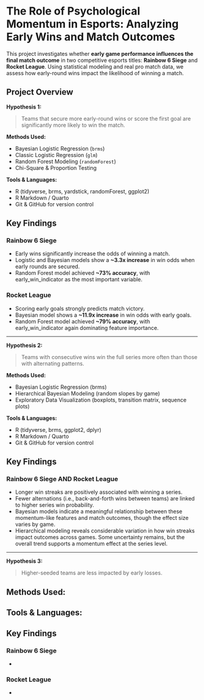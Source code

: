 # The Role of Psychological Momentum in Esports: Analyzing Early Wins and Match Outcomes

This project investigates whether **early game performance influences the final match outcome** in two competitive esports titles: **Rainbow 6 Siege** and **Rocket League**. Using statistical modeling and real pro match data, we assess how early-round wins impact the likelihood of winning a match.

## Project Overview

**Hypothesis 1:**  
> Teams that secure more early-round wins or score the first goal are significantly more likely to win the match.

**Methods Used:**
- Bayesian Logistic Regression (`brms`)
- Classic Logistic Regression (`glm`)
- Random Forest Modeling (`randomForest`)
- Chi-Square & Proportion Testing

**Tools & Languages:**
- R (tidyverse, brms, yardstick, randomForest, ggplot2)
- R Markdown / Quarto
- Git & GitHub for version control

## Key Findings

### Rainbow 6 Siege
- Early wins significantly increase the odds of winning a match.
- Logistic and Bayesian models show a **~3.3x increase** in win odds when early rounds are secured.
- Random Forest model achieved **~73% accuracy**, with early_win_indicator as the most important variable.

### Rocket League
- Scoring early goals strongly predicts match victory.
- Bayesian model shows a **~11.9x increase** in win odds with early goals.
- Random Forest model achieved **~79% accuracy**, with early_win_indicator again dominating feature importance.

---

**Hypothesis 2:**  
> Teams with consecutive wins win the full series more often than those with alternating patterns.

**Methods Used:**
- Bayesian Logistic Regression (brms)
- Hierarchical Bayesian Modeling (random slopes by game)
- Exploratory Data Visualization (boxplots, transition matrix, sequence plots)

**Tools & Languages:**
- R (tidyverse, brms, ggplot2, dplyr)
- R Markdown / Quarto
- Git & GitHub for version control

## Key Findings

### Rainbow 6 Siege AND Rocket League
- Longer win streaks are positively associated with winning a series.
- Fewer alternations (i.e., back-and-forth wins between teams) are linked to higher series win probability.
- Bayesian models indicate a meaningful relationship between these momentum-like features and match outcomes, though the effect size varies by game.
- Hierarchical modeling reveals considerable variation in how win streaks impact outcomes across games. Some uncertainty remains, but the overall trend supports a momentum effect at the series level.

---

**Hypothesis 3:**  
> Higher-seeded teams are less impacted by early losses.


**Methods Used:**
- 

**Tools & Languages:**
- 

## Key Findings

### Rainbow 6 Siege
- 

### Rocket League
-
